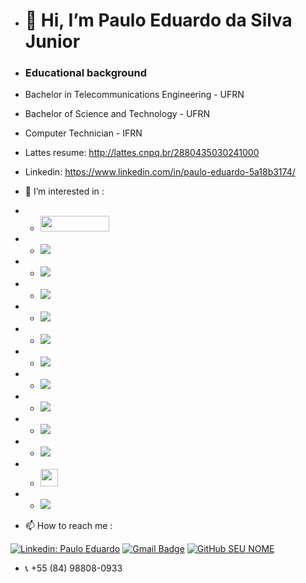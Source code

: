 - # 👋 **Hi, I’m  Paulo Eduardo da Silva Junior**
- ### Educational background
- Bachelor in Telecommunications Engineering - UFRN
- Bachelor of Science and Technology - UFRN
- Computer Technician - IFRN
- Lattes resume: http://lattes.cnpq.br/2880435030241000
- Linkedin: https://www.linkedin.com/in/paulo-eduardo-5a18b3174/
- 👀 I’m interested in : 
-  - <img src="https://assets.zabbix.com/img/logo/zabbix_logo_313x82.png" width="110" height="25">
-  - <img src="https://grafana.com/static/assets/internal/grafana_logo-web-white-text.svg">
-  - <img src="https://img.shields.io/badge/Docker-2496ED?style=plastic&logo=docker&logoColor=white">
-  - <img src="https://img.shields.io/badge/Kubernetes-326DE6?style=plastic&logo=kubernetes&logoColor=white">
-  - <img src="https://img.shields.io/badge/Puppet-FFAD19?style=plastic&logo=puppet&logoColor=black">
-  - <img src="https://img.shields.io/badge/Ansible-000000?style=plastic&logo=Ansible&logoColor=white">
-  - <img src="https://img.shields.io/badge/Terraform-7B42BC?style=plastic&logo=terraform&logoColor=white">
-  - <img src="https://img.shields.io/badge/OpenStack-EA2046?style=plastic&logo=openstack&logoColor=white">
-  - <img src="https://img.shields.io/badge/Microsoft_Azure-0089D6?style=plastic&logo=microsoft-azure&logoColor=white"> 
-  - <img src="https://uploaddeimagens.com.br/images/004/479/054/full/Oracle_Cloud_logo.png?1684934266"> 
-  - <img src="https://uploaddeimagens.com.br/images/004/479/064/full/proxmox_logo.png?1684934621">
-  - <img src="https://uploaddeimagens.com.br/images/004/479/025/full/powershell_%281%29.png?1684933051" height="28">
-  - <img src="https://img.shields.io/badge/Python-14354C?style=plastic&logo=python&logoColor=white">

- 📫 How to reach me : 

[![Linkedin: Paulo Eduardo](https://img.shields.io/badge/-Paulo%20Eduardo-blue?style=plastic&logo=Linkedin&logoColor=white&link=https://www.linkedin.com/in/paulo-eduardo-5a18b3174)](https://www.linkedin.com/in/paulo-eduardo-5a18b3174)
[![Gmail Badge](https://img.shields.io/badge/-paulo.eduardo.093@ufrn.edu.br-006bed?style=plastic&logo=Gmail&logoColor=red&link=mailto:paulo.eduardo.093@ufrn.edu.br)](mailto:paulo.eduardo.093@ufrn.edu.br)
[![GitHub SEU NOME](https://img.shields.io/github/followers/VanessaSwerts?label=follow&style=social)](https://github.com/PauloBigooD)

- 📞 +55 (84) 98808-0933

<!---
PauloBigooD/PauloBigooD is a ✨ special ✨ repository because its `README.md` (this file) appears on your GitHub profile.
You can click the Preview link to take a look at your changes.
--->
